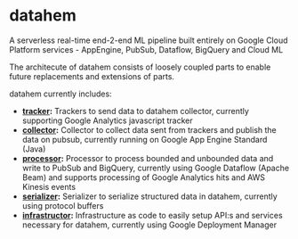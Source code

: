 # datahem
A serverless real-time end-2-end ML pipeline built entirely on Google Cloud Platform services - AppEngine, PubSub, Dataflow, BigQuery and Cloud ML

The architecute of datahem consists of loosely coupled parts to enable future replacements and extensions of parts.

datahem currently includes:
* **[tracker](https://github.com/mhlabs/datahem.tracker):** Trackers to send data to datahem collector, currently supporting Google Analytics javascript tracker
* **[collector](https://github.com/mhlabs/datahem.collector):** Collector to collect data sent from trackers and publish the data on pubsub, currently running on Google App Engine Standard (Java)
* **[processor](https://github.com/mhlabs/datahem.processor):** Processor to process bounded and unbounded data and write to PubSub and BigQuery, currently using Google Dataflow (Apache Beam) and supports processing of Google Analytics hits and AWS Kinesis events
* **[serializer](https://github.com/mhlabs/datahem.serializer):** Serializer to serialize structured data in datahem, currently using protocol buffers
* **[infrastructor](https://github.com/mhlabs/datahem.infrastructor):** Infrastructure as code to easily setup API:s and services necessary for datahem, currently using Google Deployment Manager
